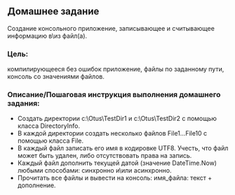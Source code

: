 ## Домашнее задание
Создание консольного приложение, записывающее и считывающее информацию в\из файл(а).

### Цель:
компилирующееся без ошибок приложение, файлы по заданному пути, консоль со значениями файлов.

### Описание/Пошаговая инструкция выполнения домашнего задания:
- Создать директории c:\Otus\TestDir1 и c:\Otus\TestDir2 с помощью класса DirectoryInfo.
- В каждой директории создать несколько файлов File1...File10 с помощью класса File.
- В каждый файл записать его имя в кодировке UTF8. Учесть, что файл может быть удален, либо отсутствовать права на запись.
- Каждый файл дополнить текущей датой (значение DateTime.Now) любыми способами: синхронно и\или асинхронно.
- Прочитать все файлы и вывести на консоль: имя_файла: текст + дополнение.
